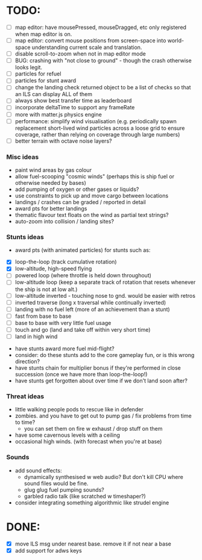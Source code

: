 # TODO:

-   [ ] map editor: have mousePressed, mouseDragged, etc only registered when map editor is on.
-   [ ] map editor: convert mouse positions from screen-space into world-space understanding current scale and translation.
-   [ ] disable scroll-to-zoom when not in map editor mode
-   [ ] BUG: crashing with "not close to ground" - though the crash otherwise looks legit.
-   [ ] particles for refuel
-   [ ] particles for stunt award
-   [ ] change the landing check returned object to be a list of checks so that an ILS can display ALL of them
-   [ ] always show best transfer time as leaderboard
-   [ ] incorporate deltaTime to support any frameRate
-   [ ] more with matter.js physics engine
-   [ ] performance: simplify wind visualisation (e.g. periodically spawn replacement short-lived wind particles across a loose grid to ensure coverage, rather than relying on coverage through large numbers)
-   [ ] better terrain with octave noise layers?

### Misc ideas

-   paint wind areas by gas colour
-   allow fuel-scooping "cosmic winds" (perhaps this is ship fuel or otherwise needed by bases)
-   add pumping of oxygen or other gases or liquids?
-   use constraints to pick up and move cargo between locations
-   landings / crashes can be graded / reported in detail
-   award pts for better landings
-   thematic flavour text floats on the wind as partial text strings?
-   auto-zoom into collision / landing sites?

### Stunts ideas

-   award pts (with animated particles) for stunts such as:
-   [x] loop-the-loop (track cumulative rotation)
-   [x] low-altitude, high-speed flying
-   [ ] powered loop (where throttle is held down throughout)
-   [ ] low-altitude loop (keep a separate track of rotation that resets whenever the ship is not at low alt.)
-   [ ] low-altitude inverted - touching nose to gnd. would be easier with retros
-   [ ] inverted traverse (long x traversal while continually inverted)
-   [ ] landing with no fuel left (more of an achievement than a stunt)
-   [ ] fast from base to base
-   [ ] base to base with very little fuel usage
-   [ ] touch and go (land and take off within very short time)
-   [ ] land in high wind
-   have stunts award more fuel mid-flight?
-   consider: do these stunts add to the core gameplay fun, or is this wrong direction?
-   have stunts chain for multiplier bonus if they're performed in close succession (once we have more than loop-the-loop!)
-   have stunts get forgotten about over time if we don't land soon after?

### Threat ideas

-   little walking people pods to rescue like in defender
-   zombies. and you have to get out to pump gas / fix problems from time to time?
    -   you can set them on fire w exhaust / drop stuff on them
-   have some cavernous levels with a ceiling
-   occasional high winds. (with forecast when you're at base)

### Sounds

-   add sound effects:
    -   dynamically synthesised w web audio? But don't kill CPU where sound files would be fine.
    -   glug glug fuel pumping sounds?
    -   garbled radio talk (like scratched w timeshaper?)
-   consider integrating something algorithmic like strudel engine

# DONE:

-   [x] move ILS msg under nearest base. remove it if not near a base
-   [x] add support for adws keys
